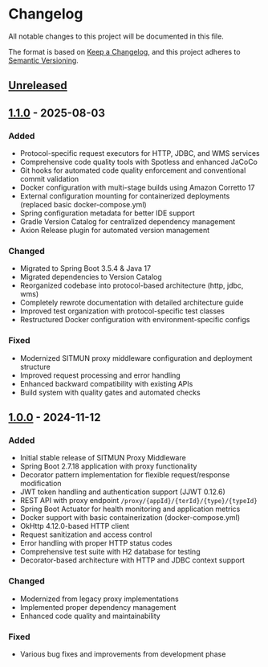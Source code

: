 # Changelog

All notable changes to this project will be documented in this file.

The format is based on [Keep a Changelog](https://keepachangelog.com/en/1.1.0/),
and this project adheres to [Semantic Versioning](https://semver.org/spec/v2.0.0.html).

## [Unreleased]

## [1.1.0] - 2025-08-03

### Added

- Protocol-specific request executors for HTTP, JDBC, and WMS services
- Comprehensive code quality tools with Spotless and enhanced JaCoCo
- Git hooks for automated code quality enforcement and conventional commit validation
- Docker configuration with multi-stage builds using Amazon Corretto 17
- External configuration mounting for containerized deployments (replaced basic docker-compose.yml)
- Spring configuration metadata for better IDE support
- Gradle Version Catalog for centralized dependency management
- Axion Release plugin for automated version management

### Changed

- Migrated to Spring Boot 3.5.4 & Java 17
- Migrated dependencies to Version Catalog
- Reorganized codebase into protocol-based architecture (http, jdbc, wms)
- Completely rewrote documentation with detailed architecture guide
- Improved test organization with protocol-specific test classes
- Restructured Docker configuration with environment-specific configs

### Fixed

- Modernized SITMUN proxy middleware configuration and deployment structure
- Improved request processing and error handling
- Enhanced backward compatibility with existing APIs
- Build system with quality gates and automated checks

## [1.0.0] - 2024-11-12

### Added

- Initial stable release of SITMUN Proxy Middleware
- Spring Boot 2.7.18 application with proxy functionality
- Decorator pattern implementation for flexible request/response modification
- JWT token handling and authentication support (JJWT 0.12.6)
- REST API with proxy endpoint `/proxy/{appId}/{terId}/{type}/{typeId}`
- Spring Boot Actuator for health monitoring and application metrics
- Docker support with basic containerization (docker-compose.yml)
- OkHttp 4.12.0-based HTTP client
- Request sanitization and access control
- Error handling with proper HTTP status codes
- Comprehensive test suite with H2 database for testing
- Decorator-based architecture with HTTP and JDBC context support

### Changed

- Modernized from legacy proxy implementations
- Implemented proper dependency management
- Enhanced code quality and maintainability

### Fixed

- Various bug fixes and improvements from development phase

[unreleased]: https://github.com/sitmun/sitmun-proxy-middleware/compare/sitmun-proxy-middleware/1.1.0...HEAD
[1.1.0]: https://github.com/sitmun/sitmun-proxy-middleware/compare/sitmun-proxy-middleware/1.0.0...sitmun-proxy-middleware/1.1.0
[1.0.0]: https://github.com/sitmun/sitmun-proxy-middleware/releases/tag/sitmun-proxy-middleware/1.0.0
